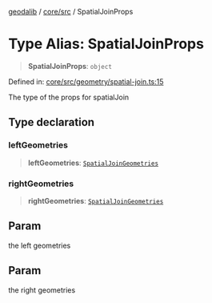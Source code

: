 [geodalib](../../../modules.md) / [core/src](../index.md) / SpatialJoinProps

# Type Alias: SpatialJoinProps

> **SpatialJoinProps**: `object`

Defined in: [core/src/geometry/spatial-join.ts:15](https://github.com/GeoDaCenter/geoda-lib/blob/dd0b55e88e7fa62fd12212664ac5233e391d8b71/js/packages/core/src/geometry/spatial-join.ts#L15)

The type of the props for spatialJoin

## Type declaration

### leftGeometries

> **leftGeometries**: [`SpatialJoinGeometries`](SpatialJoinGeometries.md)

### rightGeometries

> **rightGeometries**: [`SpatialJoinGeometries`](SpatialJoinGeometries.md)

## Param

the left geometries

## Param

the right geometries
